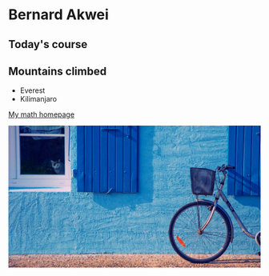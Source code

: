 # Bernard Akwei
## Today's course

## Mountains climbed

- Everest
- Kilimanjaro

[My math homepage](https://math.uconn.edu/)

![An image](./picture.jpeg)

